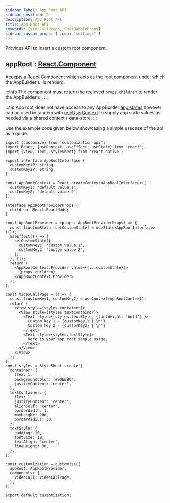 ```yaml
---
sidebar_label: App Root API
sidebar_position: 2
description: App Root API
title: App Root API
keywords: [videCallProps, ChatBubbleProps]
sidebar_custom_props: { icon: "settings" }
---
```


Provides API to insert a custom root component.

## appRoot : [React.Component](https://github.com/DefinitelyTyped/DefinitelyTyped/blob/207516039691b23e567fa585c9d1aa3970ec3404/types/react/v16/index.d.ts#L78)

Accepts a React Component which acts as the root component under which the AppBuilder ui is renderd.

:::info
The component must return the recieved `props.children` to render the AppBuilder ui.
:::

:::tip
App root does not have access to any AppBuilder [app states](/customization-api/api-reference/app-state-library) however can be used in tandem with [useUserContext](/customization-api/api-reference/components-api#useusercontext) to supply app state values as needed via a shared context / data-store.
:::

Use the example code given below showcasing a simple usecase of the api as a guide.

```tsx {72-79} gh="https://github.com/AgoraIO-Community/Appbuilder-FPE-Getting-Started/blob/main/customization-api-example/apiexamples/customization/api/app-root.tsx"
import {customize} from 'customization-api';
import React, {useContext, useEffect, useState} from 'react';
import {View, Text, StyleSheet} from 'react-native';

export interface AppRootInterface {
  customKey1?: string;
  customKey2?: string;
}

const AppRootContext = React.createContext<AppRootInterface>({
  customKey1: 'default value 1',
  customKey2: 'default value 2',
});

interface AppRootProviderProps {
  children: React.ReactNode;
}

const AppRootProvider = (props: AppRootProviderProps) => {
  const [customState, setCustomState] = useState<AppRootInterface>({});
  useEffect(() => {
    setCustomState({
      customKey1: 'custom value 1',
      customKey2: 'custom value 2',
    });
  }, []);
  return (
    <AppRootContext.Provider value={{...customState}}>
      {props.children}
    </AppRootContext.Provider>
  );
};

const VideoCallPage = () => {
  const {customKey1, customKey2} = useContext(AppRootContext);
  return (
    <View style={styles.container}>
      <View style={styles.textContainer}>
        <Text style={[styles.textStyle, {fontWeight: 'bold'}]}>
          Custom key 1 - {customKey1} {'\n'}
          Custom key 2 - {customKey2} {'\n'}
        </Text>
        <Text style={styles.textStyle}>
          Here is your app root sample usage.
        </Text>
      </View>
    </View>
  );
};
const styles = StyleSheet.create({
  container: {
    flex: 1,
    backgroundColor: '#90EE90',
    justifyContent: 'center',
  },
  textContainer: {
    flex: 1,
    justifyContent: 'center',
    alignSelf: 'center',
    borderWidth: 1,
    maxHeight: 200,
    borderRadius: 30,
  },
  textStyle: {
    padding: 10,
    fontSize: 18,
    textAlign: 'center',
    lineHeight: 30,
  },
});

const customization = customize({
  appRoot: AppRootProvider,
  components: {
    videoCall: VideoCallPage,
  },
});

export default customization;
```

<imageSlider alt="App root override" darkImageSrc1="customization-api/api/components-api/videocall-bar-before.png" darkImageSrc2="customization-api/api/app-root-api/approot-after.png" />
